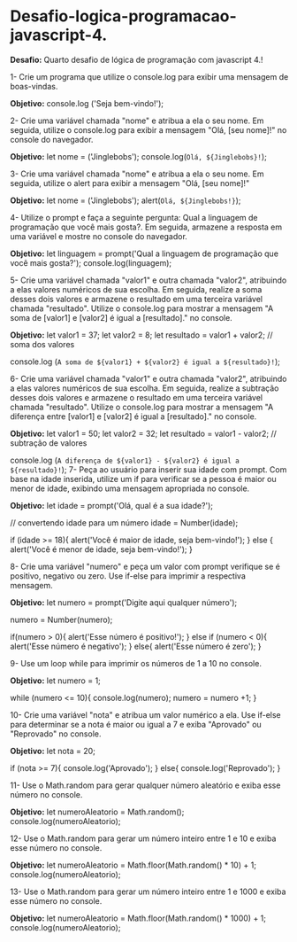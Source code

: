 # Desafio-logica-programacao-javascript-4.
 **Desafio:** Quarto desafio de lógica de programação com javascript 4.!

1- Crie um programa que utilize o console.log para exibir uma mensagem de boas-vindas.

**Objetivo:** console.log ('Seja bem-vindo!');

2- Crie uma variável chamada "nome" e atribua a ela o seu nome. Em seguida, utilize o console.log para exibir a mensagem "Olá, [seu nome]!" no console do navegador.

**Objetivo:** let nome = ('Jinglebobs');
    console.log(`Olá, ${Jinglebobs}!`);

3- Crie uma variável chamada "nome" e atribua a ela o seu nome. Em seguida, utilize o alert para exibir a mensagem "Olá, [seu nome]!" 

**Objetivo:** let nome = ('Jinglebobs');
    alert(`Olá, ${Jinglebobs!}`);

4- Utilize o prompt e faça a seguinte pergunta: Qual a linguagem de programação que você mais gosta?. Em seguida, armazene a resposta em uma variável e mostre no console do navegador.

**Objetivo:** let linguagem = prompt('Qual a linguagem de programação que você mais gosta?');
console.log(linguagem);

5- Crie uma variável chamada "valor1" e outra chamada "valor2", atribuindo a elas valores numéricos de sua escolha. Em seguida, realize a soma desses dois valores e armazene o resultado em uma terceira variável chamada "resultado". Utilize o console.log para mostrar a mensagem "A soma de [valor1] e [valor2] é igual a [resultado]." no console.

**Objetivo:** let valor1 = 37;
let valor2 = 8;
let resultado = valor1 + valor2; // soma dos valores

console.log (`A soma de ${valor1} + ${valor2} é igual a ${resultado}!`);

6- Crie uma variável chamada "valor1" e outra chamada "valor2", atribuindo a elas valores numéricos de sua escolha. Em seguida, realize a subtração desses dois valores e armazene o resultado em uma terceira variável chamada "resultado". Utilize o console.log para mostrar a mensagem "A diferença entre [valor1] e [valor2] é igual a [resultado]." no console.

**Objetivo:** let valor1 = 50;
let valor2 = 32;
let resultado = valor1 - valor2; // subtração de valores

console.log (`A diferença de ${valor1} - ${valor2} é igual a ${resultado}!`);
7- Peça ao usuário para inserir sua idade com prompt. Com base na idade inserida, utilize um if para verificar se a pessoa é maior ou menor de idade, exibindo uma mensagem apropriada no console.

**Objetivo:** let idade = prompt('Olá, qual é a sua idade?');

// convertendo idade para um número
idade = Number(idade);

if (idade >= 18){
    alert('Você é maior de idade, seja bem-vindo!');
} else {
    alert('Você é menor de idade, seja bem-vindo!');
}

8- Crie uma variável "numero" e peça um valor com prompt verifique se é positivo, negativo ou zero. Use if-else para imprimir a respectiva mensagem.

**Objetivo:** let numero = prompt('Digite aqui qualquer número');

numero = Number(numero);

if(numero > 0){
    alert('Esse número é positivo!');
}   else if (numero < 0){
    alert('Esse número é negativo');
} else{
    alert('Esse número é zero');
}

9- Use um loop while para imprimir os números de 1 a 10 no console.

**Objetivo:** let numero = 1;

while (numero <= 10){
    console.log(numero);
    numero = numero +1;
}

10- Crie uma variável "nota" e atribua um valor numérico a ela. Use if-else para determinar se a nota é maior ou igual a 7 e exiba "Aprovado" ou "Reprovado" no console.

**Objetivo:** let nota = 20;

if (nota >= 7){
    console.log('Aprovado');
} else{
    console.log('Reprovado');
}

11- Use o Math.random para gerar qualquer número aleatório e exiba esse número no console.

**Objetivo:** let numeroAleatorio = Math.random();
console.log(numeroAleatorio);

12- Use o Math.random para gerar um número inteiro entre 1 e 10 e exiba esse número no console.

**Objetivo:** let numeroAleatorio = Math.floor(Math.random() * 10) + 1;
console.log(numeroAleatorio);

13- Use o Math.random para gerar um número inteiro entre 1 e 1000 e exiba esse número no console.

**Objetivo:** let numeroAleatorio = Math.floor(Math.random() * 1000) + 1;
console.log(numeroAleatorio);
